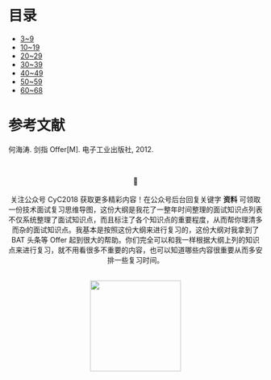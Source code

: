 

# 目录

- [3\~9](剑指%20Offer%20题解%20-%203\~9.md)
- [10\~19](剑指%20Offer%20题解%20-%2010\~19.md)
- [20\~29](剑指%20Offer%20题解%20-%2020\~29.md)
- [30\~39](剑指%20Offer%20题解%20-%2030\~39.md)
- [40\~49](剑指%20Offer%20题解%20-%2040\~49.md)
- [50\~59](剑指%20Offer%20题解%20-%2050\~59.md)
- [60\~68](剑指%20Offer%20题解%20-%2060\~68.md)

# 参考文献

何海涛. 剑指 Offer[M]. 电子工业出版社, 2012.




</br><div align="center">🎨 </br></br> 关注公众号 CyC2018 获取更多精彩内容！在公众号后台回复关键字 **资料** 可领取一份技术面试复习思维导图，这份大纲是我花了一整年时间整理的面试知识点列表不仅系统整理了面试知识点，而且标注了各个知识点的重要程度，从而帮你理清多而杂的面试知识点。我基本是按照这份大纲来进行复习的，这份大纲对我拿到了 BAT 头条等 Offer 起到很大的帮助。你们完全可以和我一样根据大纲上列的知识点来进行复习，就不用看很多不重要的内容，也可以知道哪些内容很重要从而多安排一些复习时间。</div></br>
<div align="center"><img width="180px" src="https://cyc-1256109796.cos.ap-guangzhou.myqcloud.com/%E5%85%AC%E4%BC%97%E5%8F%B7.jpg"></img></div>
